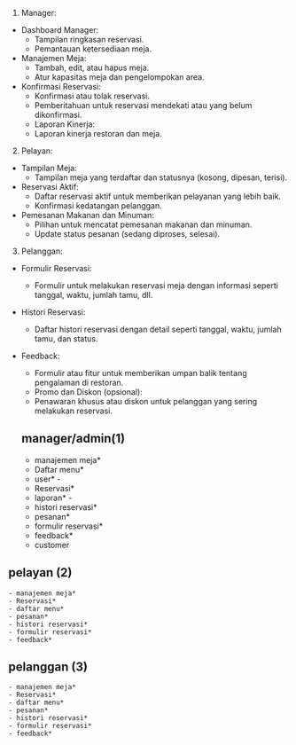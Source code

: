  1. Manager:
-   Dashboard Manager:
    -   Tampilan ringkasan reservasi.
    -   Pemantauan ketersediaan meja.
-   Manajemen Meja:
    -   Tambah, edit, atau hapus meja.
    -   Atur kapasitas meja dan pengelompokan area.
-   Konfirmasi Reservasi:
    -   Konfirmasi atau tolak reservasi.
    -   Pemberitahuan untuk reservasi mendekati atau yang belum dikonfirmasi.
    -   Laporan Kinerja:
    -   Laporan kinerja restoran dan meja.
2. Pelayan:
-   Tampilan Meja:
    -   Tampilan meja yang terdaftar dan statusnya (kosong, dipesan, terisi).
-   Reservasi Aktif:
    -   Daftar reservasi aktif untuk memberikan pelayanan yang lebih baik.
    -   Konfirmasi kedatangan pelanggan.
-   Pemesanan Makanan dan Minuman:
    -   Pilihan untuk mencatat pemesanan makanan dan minuman.
    -   Update status pesanan (sedang diproses, selesai).
3. Pelanggan:
-   Formulir Reservasi:
    -   Formulir untuk melakukan reservasi meja dengan informasi seperti tanggal, waktu, jumlah tamu, dll.
-   Histori Reservasi:
    -   Daftar histori reservasi dengan detail seperti tanggal, waktu, jumlah tamu, dan status.
-   Feedback:
    -   Formulir atau fitur untuk memberikan umpan  balik tentang pengalaman di restoran.
    -   Promo dan Diskon (opsional):
    -   Penawaran khusus atau diskon untuk pelanggan yang sering melakukan reservasi.




    ## manager/admin(1)
    - manajemen meja*
    - Daftar menu* 
    - user* -
    - Reservasi*
    - laporan* -
    - histori reservasi*
    - pesanan*
    - formulir reservasi*
    - feedback*
    - customer
    


## pelayan (2)
    - manajemen meja*
    - Reservasi*
    - daftar menu*
    - pesanan*
    - histori reservasi*
    - formulir reservasi*
    - feedback*
    

## pelanggan (3)
    - manajemen meja*
    - Reservasi*
    - daftar menu*
    - pesanan*
    - histori reservasi*
    - formulir reservasi*
    - feedback*
